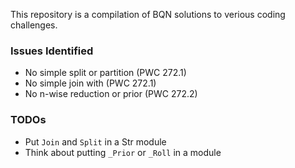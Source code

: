 This repository is a compilation of BQN solutions to verious coding challenges. 

### Issues Identified

* No simple split or partition (PWC 272.1)
* No simple join with (PWC 272.1)
* No n-wise reduction or prior (PWC 272.2)

### TODOs

* Put `Join` and `Split` in a Str module
* Think about putting `_Prior` or `_Roll` in a module
